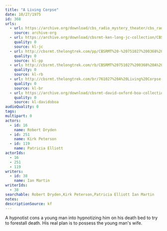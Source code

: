 ```yaml
---
title: "A Living Corpse"
date: 10/27/1975
id: 368
urls: 
  - url: https://archive.org/download/cbs_radio_mystery_theater/cbs_radio_mystery_theater-0351-0400.zip/cbs_radio_mystery_theater-0351-0400%2Fcbsrmt_0368_a_living_corpse.mp3
    source: archive-org
  - url: https://archive.org/download/cbsrmt-ken-long-jc-collection/CBSRMT - 751027 0368 A Living Corpse vbr fb2_jc.mp3
    quality: 0
    source: kl-jc
  - url: http://cbsrmt.thelongtrek.com/pp/CBSRMT%20-%20751027%200368%20A%20Living%20Corpse_pp.mp3
    quality: 0
    source: kl-pp
  - url: http://cbsrmt.thelongtrek.com/rb/CBSRMT%20751027%200368%20A%20Living%20Corpse_wuwm.mp3
    quality: 0
    source: kl-rb
  - url: http://cbsrmt.thelongtrek.com/br/761027%20A%20Living%20Corpse-WOR.mp3
    quality: 0
    source: kl-br
  - url: https://archive.org/download/cbsrmt-david-oxford-boa-collection/CBSRMT-751027-0368-A-Living-Corpse-(128-44)_WUWM-FM-{BoA}.mp3
    quality: 0
    source: kl-davidoboa
audioQuality: 0
tags: 
multipart: 0
actors:  
  - id: 16
    name: Robert Dryden  
  - id: 251
    name: Kirk Peterson  
  - id: 119
    name: Patricia Elliott
actorIds:  
  - 16  
  - 251  
  - 119
writers:  
  - id: 38
    name: Ian Martin
writerIds:  
  - 38
searchable: Robert Dryden,Kirk Peterson,Patricia Elliott Ian Martin
notes: 
descriptionSource: kf
---
```

A hypnotist cons a young man into hypnotizing him on his death bed to try to forestall death. His real plan is to possess the young man's wife.